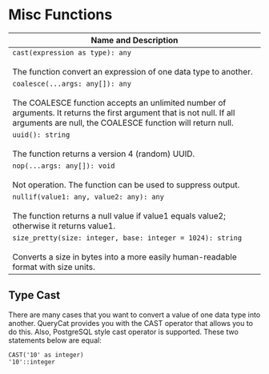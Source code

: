 # Misc Functions

| Name and Description |
| --- |
| `cast(expression as type): any`<br /><br /> The function convert an expression of one data type to another. |
| `coalesce(...args: any[]): any`<br /><br /> The COALESCE function accepts an unlimited number of arguments. It returns the first argument that is not null. If all arguments are null, the COALESCE function will return null. |
| `uuid(): string`<br /><br /> The function returns a version 4 (random) UUID. |
| `nop(...args: any[]): void`<br /><br />Not operation. The function can be used to suppress output. |
| `nullif(value1: any, value2: any): any`<br /><br /> The function returns a null value if value1 equals value2; otherwise it returns value1. |
| `size_pretty(size: integer, base: integer = 1024): string`<br /><br /> Converts a size in bytes into a more easily human-readable format with size units. |

## Type Cast

There are many cases that you want to convert a value of one data type into another. QueryCat provides you with the CAST operator that allows you to do this. Also, PostgreSQL style cast operator is supported. These two statements below are equal:

```
CAST('10' as integer)
'10'::integer
```
